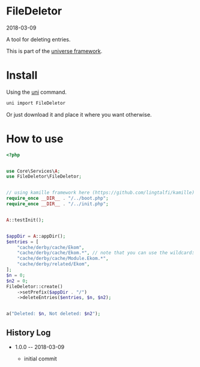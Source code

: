 FileDeletor
===============
2018-03-09


A tool for deleting entries.


This is part of the [universe framework](https://github.com/karayabin/universe-snapshot).


Install
==========
Using the [uni](https://github.com/lingtalfi/universe-naive-importer) command.
```bash
uni import FileDeletor
```

Or just download it and place it where you want otherwise.



How to use
===============

```php
<?php


use Core\Services\A;
use FileDeletor\FileDeletor;


// using kamille framework here (https://github.com/lingtalfi/kamille)
require_once __DIR__ . "/../boot.php";
require_once __DIR__ . "/../init.php";


A::testInit();


$appDir = A::appDir();
$entries = [
    "cache/derby/cache/Ekom",
    "cache/derby/cache/Ekom.*", // note that you can use the wildcard: *
    "cache/derby/cache/Module.Ekom.*",
    "cache/derby/related/Ekom",
];
$n = 0;
$n2 = 0;
FileDeletor::create()
    ->setPrefix($appDir . "/")
    ->deleteEntries($entries, $n, $n2);


a("Deleted: $n, Not deleted: $n2");
```





History Log
------------------
    
- 1.0.0 -- 2018-03-09

    - initial commit




